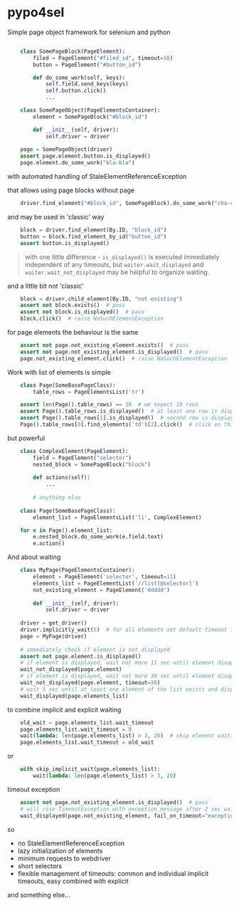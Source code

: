 # pypo4sel
Simple page object framework for selenium and python

```python

    class SomePageBlock(PageElement):
        filed = PageElement("#filed_id", timeout=10)
        button = PageElement("#button_id")

        def do_some_work(self, keys):
            self.field.send_keys(keys)
            self.button.click()
            ...

    class SomePageObject(PageElementsContainer):
        element = SomePageBlock("#block_id")

        def __init__(self, driver):
            self.driver = driver
    
    page = SomePageObject(driver)
    assert page.element.button.is_displayed()
    page.element.do_some_work("bla-bla")
```    

with automated handling of StaleElementReferenceException

that allows using page blocks without page
```python
    driver.find_element("#block_id", SomePageBlock).do_some_work("cha-cha-cha")
```

and may be used in 'classic' way
```python
    block = driver.find_element(By.ID, "block_id")
    button = block.find_element_by_id("button_id")
    assert button.is_displayed()
```

> with one little difference - `is_displayed()` is executed immediately independent of any timeouts, 
but `waiter.wait_displayed` and `waiter.wait_not_displayed` may be helpful to organize waiting.


and a little bit not 'classic'
```python
    block = driver.child_element(By.ID, "not existing")
    assert not block.exists()  # pass
    assert not block.is_displayed()  # pass
    block.click()  # raise NoSuchElementException
```

for page elements the behaviour is the same 
```python
    assert not page.not_existing_element.exists()  # pass
    assert not page.not_existing_element.is_displayed()  # pass
    page.not_existing_element.click()  # raise NoSuchElementException
```




Work with list of elements is simple
```python
    class Page(SomeBasePageClass):
        table_rows = PageElementsList('tr')

    assert len(Page().table_rows) == 10  # we expect 10 rows
    assert Page().table_rows.is_displayed()  # at least one row is displayed
    assert Page().table_rows[1].is_displayed()  # second row is displayed
    Page().table_rows[0].find_elements('td')[2].click()  # click on third cell of first row
```

but powerful
```python
    class ComplexElement(PageElement):
        field = PageElement("selector")
        nested_block = SomePageBlock("block")
        
        def actions(self):
            ...
            
        # anything else
    
    class Page(SomeBasePageClass):
        element_list = PageElementsList('li', ComplexElement)

    for e in Page().element_list:
        e.nested_block.do_some_work(e.field.text)
        e.action()
```



And about waiting
```python
    class MyPage(PageElementsContainer):
        element = PageElement('selector', timeout=11)
        elements_list = PageElementList('//list[@selector]')
        not_existing_element = PageElement('ddddd')
        
        def __init__(self, driver):
            self.driver = driver
    
    driver = get_driver()
    driver.implicitly_wait(5)  # for all elements set default timeout to 5 sec
    page = MyPage(driver)
    
    # immediately check if element is not displayed
    assert not page.element.is_displayed()
    # if element is displayed, wait not more 11 sec until element disappear
    wait_not_displayed(page.element)  
    # if element is displayed, wait not more 30 sec until element disappear
    wait_not_displayed(page.element, timeout=30)  
    # wait 5 sec until at least one element of the list exists and displayed
    wait_displayed(page.elements_list)  
```

to combine implicit and explicit waiting
```python
    old_wait = page.elements_list.wait_timeout
    page.elements_list.wait_timeout = 0
    wait(lambda: len(page.elements_list) > 3, 20)  # skip element waiting
    page.elements_list.wait_timeout = old_wait
```
or
```python
    with skip_implicit_wait(page.elements_list):
        wait(lambda: len(page.elements_list) > 3, 20)
```    

timeout exception
```python    
    assert not page.not_existing_element.is_displayed()  # pass
    # will rise TimeoutException with exception_message after 2 sec waiting
    wait_displayed(page.not_existing_element, fail_on_timeout="exception_message")  
```


so
* no StaleElementReferenceException
* lazy initialization of elements
* minimum requests to webdriver
* short selectors
* flexible management of timeouts: common and individual implicit timeouts, easy combined with explicit

and something else...
